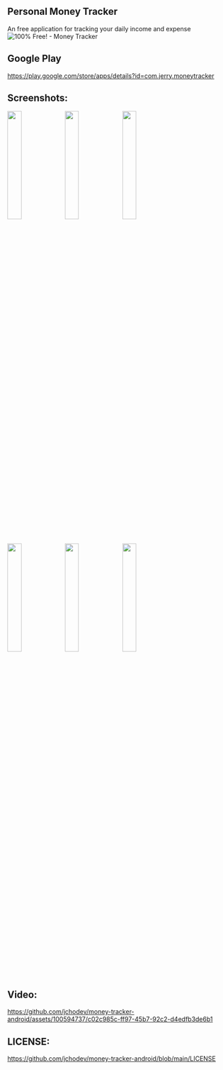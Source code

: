 ## Personal Money Tracker
An free application for tracking your daily income and expense 
![100% Free! - Money Tracker](https://github.com/jchodev/money-tracker-android/assets/100594737/b1aef61c-d83c-478d-8fe3-798386d0cb15)

## Google Play
https://play.google.com/store/apps/details?id=com.jerry.moneytracker

## Screenshots:
<img src="https://github.com/jchodev/money-tracker-android/assets/100594737/7adf2fcc-55f8-4e8f-a41b-b296d185285d" width=25% height=25%>
<img src="https://github.com/jchodev/money-tracker-android/assets/100594737/82ff672e-c7f1-4962-a9b1-7040814b7928" width=25% height=25%>
<img src="https://github.com/jchodev/money-tracker-android/assets/100594737/e7155d8e-43e7-43b5-aac0-5736ae2c878c" width=25% height=25%>
<img src="https://github.com/jchodev/money-tracker-android/assets/100594737/b05bf5f7-3793-4529-af72-ae531ad3688d" width=25% height=25%>
<img src="https://github.com/jchodev/money-tracker-android/assets/100594737/8fe34db5-a2b8-4f4f-bbff-ebb5eaac8bfb" width=25% height=25%>
<img src="https://github.com/jchodev/money-tracker-android/assets/100594737/01d86410-4df6-4230-bb6c-660fce2f6a3f" width=25% height=25%>


## Video:
https://github.com/jchodev/money-tracker-android/assets/100594737/c02c985c-ff97-45b7-92c2-d4edfb3de6b1

## LICENSE:
https://github.com/jchodev/money-tracker-android/blob/main/LICENSE
